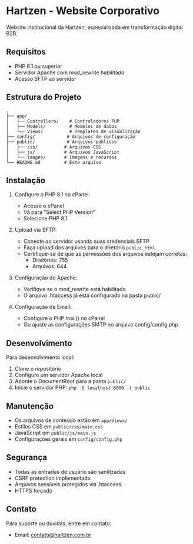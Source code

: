 # Hartzen - Website Corporativo

Website institucional da Hartzen, especializada em transformação digital B2B.

## Requisitos

- PHP 8.1 ou superior
- Servidor Apache com mod_rewrite habilitado
- Acesso SFTP ao servidor

## Estrutura do Projeto

```
.
├── app/
│   ├── Controllers/    # Controladores PHP
│   ├── Models/         # Modelos de dados
│   └── Views/          # Templates de visualização
├── config/            # Arquivos de configuração
├── public/            # Arquivos públicos
│   ├── css/          # Arquivos CSS
│   ├── js/           # Arquivos JavaScript
│   └── images/       # Imagens e recursos
└── README.md         # Este arquivo
```

## Instalação

1. Configure o PHP 8.1 no cPanel:
   - Acesse o cPanel
   - Vá para "Select PHP Version"
   - Selecione PHP 8.1

2. Upload via SFTP:
   - Conecte ao servidor usando suas credenciais SFTP
   - Faça upload dos arquivos para o diretório `public_html`
   - Certifique-se de que as permissões dos arquivos estejam corretas:
     - Diretórios: 755
     - Arquivos: 644

3. Configuração do Apache:
   - Verifique se o mod_rewrite está habilitado
   - O arquivo .htaccess já está configurado na pasta public/

4. Configuração de Email:
   - Configure o PHP mail() no cPanel
   - Ou ajuste as configurações SMTP no arquivo config/config.php

## Desenvolvimento

Para desenvolvimento local:

1. Clone o repositório
2. Configure um servidor Apache local
3. Aponte o DocumentRoot para a pasta `public/`
4. Inicie o servidor PHP: `php -S localhost:8000 -t public`

## Manutenção

- Os arquivos de conteúdo estão em `app/Views/`
- Estilos CSS em `public/css/main.css`
- JavaScript em `public/js/main.js`
- Configurações gerais em `config/config.php`

## Segurança

- Todas as entradas de usuário são sanitizadas
- CSRF protection implementado
- Arquivos sensíveis protegidos via .htaccess
- HTTPS forçado

## Contato

Para suporte ou dúvidas, entre em contato:
- Email: contato@hartzen.com.br 